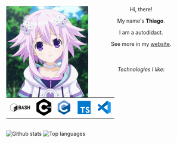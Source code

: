 <div align="center">

<img src="./img/neptune.gif" width="220px" align="left">
Hi, there!

My name's **Thiago**.

I am a autodidact.

See more in my <a href="https://thiaudiott.github.io/">website</a>.

<br>

###### Technologies I like:

<table>
<tr>

<th>
<img src="img/bash.png" width="60" alt="bash">
</th>

<th>
<img src="img/cpp.png" width="40" alt="bash">
</th>

<th>
<img src="img/c.png" width="40" alt="bash">
</th>

<th>
<img src="img/ts.png" width="40" alt="bash">
</th>

<th>
<img src="img/vscode.png" width="40" alt="bash">
</th>


</tr>
</table>

</div>

<br>
<img alt="Github stats" align="center" width="260px" src="https://github-readme-stats.vercel.app/api?username=ThiaudioTT&count_private=true&show_icons=true&theme=chartreuse-dark"> 

<img alt="Top languages" width="240" align="center" src="https://github-readme-stats.vercel.app/api/top-langs/?username=ThiaudioTT&layout=compact&theme=chartreuse-dark">
